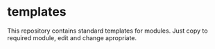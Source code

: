 # templates
This repository contains standard templates for modules.
Just copy to required module, edit and change apropriate. 

